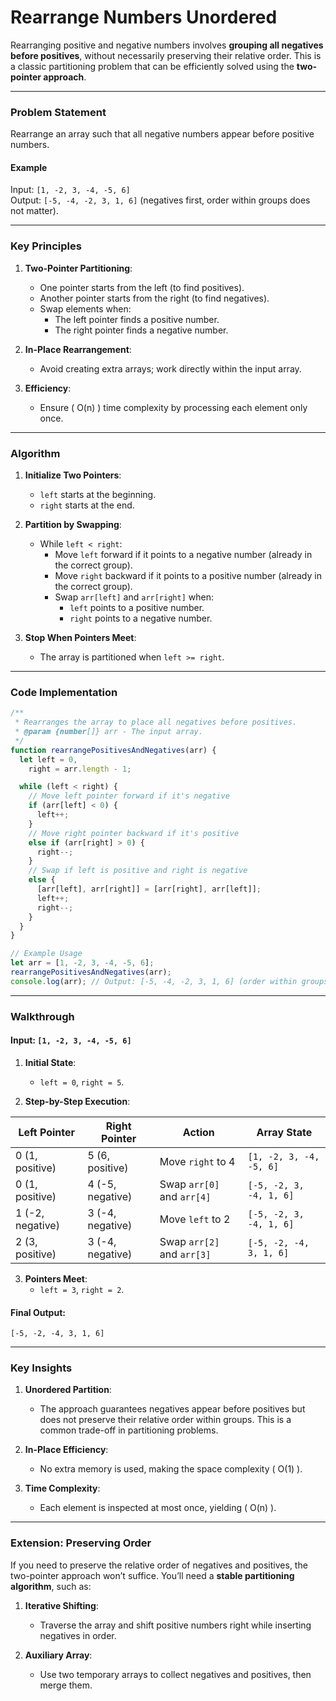 # Rearrange Numbers Unordered

Rearranging positive and negative numbers involves **grouping all negatives before positives**, without necessarily preserving their relative order. This is a classic partitioning problem that can be efficiently solved using the **two-pointer approach**.

---

### **Problem Statement**

Rearrange an array such that all negative numbers appear before positive numbers.

#### **Example**

Input: `[1, -2, 3, -4, -5, 6]`  
Output: `[-5, -4, -2, 3, 1, 6]` (negatives first, order within groups does not matter).

---

### **Key Principles**

1. **Two-Pointer Partitioning**:

   - One pointer starts from the left (to find positives).
   - Another pointer starts from the right (to find negatives).
   - Swap elements when:
     - The left pointer finds a positive number.
     - The right pointer finds a negative number.

2. **In-Place Rearrangement**:

   - Avoid creating extra arrays; work directly within the input array.

3. **Efficiency**:
   - Ensure \( O(n) \) time complexity by processing each element only once.

---

### **Algorithm**

1. **Initialize Two Pointers**:

   - `left` starts at the beginning.
   - `right` starts at the end.

2. **Partition by Swapping**:

   - While `left < right`:
     - Move `left` forward if it points to a negative number (already in the correct group).
     - Move `right` backward if it points to a positive number (already in the correct group).
     - Swap `arr[left]` and `arr[right]` when:
       - `left` points to a positive number.
       - `right` points to a negative number.

3. **Stop When Pointers Meet**:
   - The array is partitioned when `left >= right`.

---

### **Code Implementation**

```javascript
/**
 * Rearranges the array to place all negatives before positives.
 * @param {number[]} arr - The input array.
 */
function rearrangePositivesAndNegatives(arr) {
  let left = 0,
    right = arr.length - 1;

  while (left < right) {
    // Move left pointer forward if it's negative
    if (arr[left] < 0) {
      left++;
    }
    // Move right pointer backward if it's positive
    else if (arr[right] > 0) {
      right--;
    }
    // Swap if left is positive and right is negative
    else {
      [arr[left], arr[right]] = [arr[right], arr[left]];
      left++;
      right--;
    }
  }
}

// Example Usage
let arr = [1, -2, 3, -4, -5, 6];
rearrangePositivesAndNegatives(arr);
console.log(arr); // Output: [-5, -4, -2, 3, 1, 6] (order within groups may vary)
```

---

### **Walkthrough**

#### Input: `[1, -2, 3, -4, -5, 6]`

1. **Initial State**:

   - `left = 0`, `right = 5`.

2. **Step-by-Step Execution**:

| **Left Pointer** | **Right Pointer** | **Action**                 | **Array State**         |
| ---------------- | ----------------- | -------------------------- | ----------------------- |
| 0 (1, positive)  | 5 (6, positive)   | Move `right` to 4          | `[1, -2, 3, -4, -5, 6]` |
| 0 (1, positive)  | 4 (-5, negative)  | Swap `arr[0]` and `arr[4]` | `[-5, -2, 3, -4, 1, 6]` |
| 1 (-2, negative) | 3 (-4, negative)  | Move `left` to 2           | `[-5, -2, 3, -4, 1, 6]` |
| 2 (3, positive)  | 3 (-4, negative)  | Swap `arr[2]` and `arr[3]` | `[-5, -2, -4, 3, 1, 6]` |

3. **Pointers Meet**:
   - `left = 3`, `right = 2`.

#### Final Output:

`[-5, -2, -4, 3, 1, 6]`

---

### **Key Insights**

1. **Unordered Partition**:

   - The approach guarantees negatives appear before positives but does not preserve their relative order within groups. This is a common trade-off in partitioning problems.

2. **In-Place Efficiency**:

   - No extra memory is used, making the space complexity \( O(1) \).

3. **Time Complexity**:
   - Each element is inspected at most once, yielding \( O(n) \).

---

### **Extension: Preserving Order**

If you need to preserve the relative order of negatives and positives, the two-pointer approach won’t suffice. You’ll need a **stable partitioning algorithm**, such as:

1. **Iterative Shifting**:

   - Traverse the array and shift positive numbers right while inserting negatives in order.

2. **Auxiliary Array**:
   - Use two temporary arrays to collect negatives and positives, then merge them.
